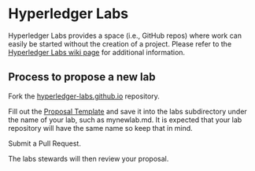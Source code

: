 # Hyperledger Labs
Hyperledger Labs provides  a space (i.e., GitHub repos) where work can easily be started without the creation of a project. Please refer to the [Hyperledger Labs wiki page](https://wiki.hyperledger.org/labs) for additional information.

## Process to propose a new lab

Fork the [hyperledger-labs.github.io](https://github.com/hyperledger-labs/hyperledger-labs.github.io) repository.

Fill out the [Proposal Template](https://github.com/hyperledger-labs/hyperledger-labs.github.io/blob/master/proposal-template.md) and save it into the labs subdirectory under the name of your lab, such as mynewlab.md. It is expected that your lab repository will have the same name so keep that in mind.

Submit a Pull Request.

The labs stewards will then review your proposal.
